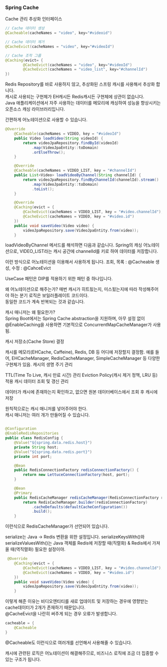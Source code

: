 ### Spring Cache
Cache 관리 추상화 인터페이스

```java
// Cache 데이터 생성 
@Cacheable(cacheNames = "video", key="#videoid")

// Cache 데이터 제거
@CacheEvict(cacheNames = "video", key="#videoId")

// Cache 조작 그룹
@Caching(evict= {
        @CacheEvict(cacheNames = "video", key="#videoId")
        @CacheEvict(cacheNames = "video_list", key="#channelId")
})
```
Redis Repository를 바로 사용하지 않고, 추상화된 스프링 캐시를 사용해서 추상화 합니다.  
캐시로 사용되는 구현체가 EH캐시든 Redis캐시든 구현체에 상관이 없습니다.  
Java 애플리케이션에서 자주 사용하는 데이터를 메모리에 캐싱하여 성능을 향상시키는 오픈소스 캐싱 라이브러리입니다.  

간편하게 어노테이션으로 사용할 수 있습니다.  

```java
@Override
    @Cacheable(cacheNames = VIDEO, key = "#videoId")
    public Video loadVideo(String videoId) {
        return videoJpaRepository.findById(videoId)
            .map(VideoJpaEntity::toDomain)
            .orElseThrow();
    }

    @Override
    @Cacheable(cacheNames = VIDEO_LIST, key = "#channelId")
    public List<Video> loadVideoByChannel(String channelId) {
        return videoJpaRepository.findByChannelId(channelId).stream()
            .map(VideoJpaEntity::toDomain)
            .toList();
    }

    @Override
    @Caching(evict = {
        @CacheEvict(cacheNames = VIDEO_LIST, key = "#video.channelId"),
        @CacheEvict(cacheNames = VIDEO, key = "#video.id")
    })
    public void saveVideo(Video video) {
        videoJpaRepository.save(VideoJpaEntity.from(video));
    }
```
loadVideoByChannel 메서드를 해석하면 다음과 같습니다.
Spring의 캐싱 어노테이션으로, VIDEO_LIST라는 캐시 공간에 channelId를 키로 하여 데이터를 저장합니다.

이런 방식으로 어노테이션을 이용해서 사용하게 됩니다.
조회, 목록 : @Cacheable
생성, 수정 : @CahceEvict

UseCase 패턴은 DIP를 적용하기 위한 패턴 중 하나입니다.  

왜 어노테이션으로 해주는가?
매번 캐시가 히트됬는지, 미스됬는지에 따라 작성해주어야 하는 분기 로직은 보일러플레이트 코드이다.  
동일한 코드가 계속 반복되는 것과 같습니다.  

캐시 매니저는 왜 필요한가?  
Spring Boot에서는 Spring Cache abstraction을 지원하며,
아무 설정 없이 @EnableCaching을 사용하면 기본적으로 ConcurrentMapCacheManager가 사용됨.  

캐시 저장소(Cache Store) 결정

캐시를 메모리(EHCache, Caffeine), Redis, DB 등 어디에 저장할지 결정함.
예를 들어, EHCacheManager, RedisCacheManager, SimpleCacheManager 등 다양한 구현체가 있음.
캐시의 생명 주기 관리

TTL(Time To Live, 캐시 만료 시간) 관리
Eviction Policy(캐시 제거 정책, LRU 등) 적용
캐시 데이터 조회 및 갱신 관리

데이터가 캐시에 존재하는지 확인하고, 없으면 원본 데이터베이스에서 조회 후 캐시에 저장  

원칙적으로는 캐시 매니저를 넣어주어야 한다.  
캐시 매니저는 여러 개가 만들어질 수 있습니다.


```java

@Configuration
@EnableRedisRepositories
public class RedisConfig {
    @Value("${spring.data.redis.host}")
    private String host;
    @Value("${spring.data.redis.port}")
    private int port;

    @Bean
    public RedisConnectionFactory redisConnectionFactory() {
        return new LettuceConnectionFactory(host, port);
    }

    @Bean
    @Primary
    public RedisCacheManager redisCacheManager(RedisConnectionFactory redisConnectionFactory) {
        return RedisCacheManager.builder(redisConnectionFactory)
            .cacheDefaults(defaultCacheConfiguration())
            .build();
    }
```
이런식으로 RedisCacheManager가 선언되어 있습니다.  


serialize는 Java → Redis 변환을 위한 설정입니다.
serializeKeysWith()와 serializeValuesWith()는 Java 객체를 Redis에 저장할 때(직렬화) & Redis에서 가져올 때(역직렬화) 필요한 설정이야.  

```java
 @Override
    @Caching(evict = {
        @CacheEvict(cacheNames = VIDEO_LIST, key = "#video.channelId"),
        @CacheEvict(cacheNames = VIDEO, key = "#video.id")
    })
    public void saveVideo(Video video) {
        videoJpaRepository.save(VideoJpaEntity.from(video));
    }
```
이렇게 해준 이유는 비디오엔티티를 새로 업데이트 및 저장하는 경우에 영향받는 cache데이터가 2개가 존재하기 때문입니다.  
@CacheEvict을 나란히 써주게 되는 경우 오류가 발생합니다.  

```java
cacheable = {
    @Cacheable        
}
```
@Cacheable도 이런식으로 여러개를 선언해서 사용해줄 수 있습니다.  

캐시에 관련된 로직은 어노테이션이 해결해주므로, 비즈니스 로직에 조금 더 집중할 수 있는 구조가 됩니다.  

